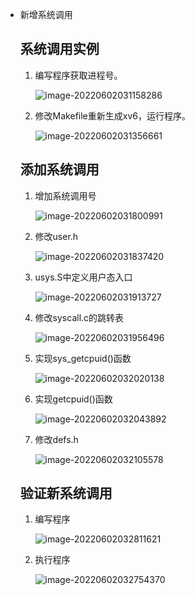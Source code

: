 - 新增系统调用

  ## 系统调用实例

  1. 编写程序获取进程号。

     

     <img src="./imgs/image-20220602031158286.png" alt="image-20220602031158286"  />

  2. 修改Makefile重新生成xv6，运行程序。

     
  
     ![image-20220602031356661](./imgs/image-20220602031356661.png)
  
  ## 添加系统调用
  
  1. 增加系统调用号

     

     ![image-20220602031800991](./imgs/image-20220602031800991.png)
  
  2. 修改user.h
  
     
  
     ![image-20220602031837420](./imgs/image-20220602031837420.png)
  
  3. usys.S中定义用户态入口
  
     
  
     ![image-20220602031913727](./imgs/image-20220602031913727.png)
  
  4. 修改syscall.c的跳转表
  
     
  
     ![image-20220602031956496](./imgs/image-20220602031956496.png)
  
  5. 实现sys_getcpuid()函数
  
     
  
     ![image-20220602032020138](./imgs/image-20220602032020138.png)
  
  6. 实现getcpuid()函数
  
     
  
     ![image-20220602032043892](./imgs/image-20220602032043892.png)
  
  7. 修改defs.h
  
     
  
     ![image-20220602032105578](./imgs/image-20220602032105578.png)
  
  ## 验证新系统调用
  
  1. 编写程序
  
     
  
     ![image-20220602032811621](./imgs/image-20220602032811621.png)
  
  2. 执行程序
  
     
  
     ![image-20220602032754370](./imgs/image-20220602032754370.png)